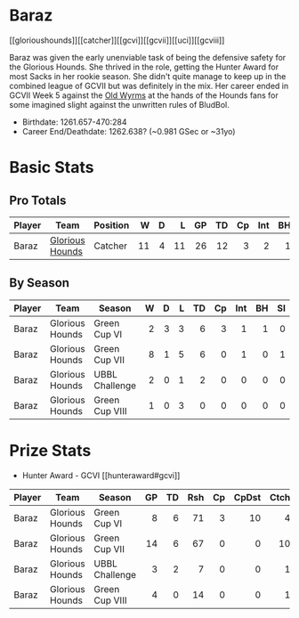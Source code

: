 # Baraz

[[glorioushounds]][[catcher]][[gcvi]][[gcvii]][[uci]][[gcviii]]

Baraz was given the early unenviable task of being the defensive safety for the Glorious Hounds. She thrived in the role, getting the Hunter Award for most Sacks in her rookie season. She didn't quite manage to keep up in the combined league of GCVII but was definitely in the mix. Her career ended in GCVII Week 5 against the [Old Wyrms](../teams/oldwyrms) at the hands of the Hounds fans for some imagined slight against the unwritten rules of BludBol.

* Birthdate: 1261.657-470:284
* Career End/Deathdate: 1262.638? (~0.981 GSec or ~31yo)

# Basic Stats

## Pro Totals

| Player           | Team        | Position      | W | D | L | GP | TD | Cp | Int | BH | SI | Ki | MVP | SPP |
|------------------|-------------|---------------|--:|--:|--:|---:|---:|---:|----:|---:|---:|---:|----:|----:|
| Baraz | [Glorious Hounds](../teams/glorioushounds) | Catcher  |   11 |    4 |   11 |   26 |   12 |    3 |    2 |    1 |    1 |    1 |    4 |   69 |

## By Season

| Player | Team         | Season          | W | D | L | TD | Cp | Int | BH | SI | Ki | MVP | SPP |
|--------|--------------|-----------------|--:|--:|--:|---:|---:|----:|---:|---:|---:|----:|----:|
| Baraz | Glorious Hounds | Green Cup VI   |    2 |    3 |    3 |    6 |    3 |      1 |    1 |    0 |    1 |    1 |   32 |
| Baraz | Glorious Hounds | Green Cup VII  |    8 |    1 |    5 |    6 |    0 |      1 |    0 |    1 |    0 |    2 |   32 |
| Baraz | Glorious Hounds | UBBL Challenge |    2 |    0 |    1 |    2 |    0 |      0 |    0 |    0 |    0 |    0 |    6 |
| Baraz | Glorious Hounds | Green Cup VIII |    1 |    0 |    3 |    0 |    0 |      0 |    0 |    0 |    0 |    1 |    5 |


# Prize Stats

* Hunter Award - GCVI [[hunteraward#gcvi]]

| Player | Team         | Season          | GP | TD | Rsh | Cp | CpDst | Ctch | Int | Cas | Blk | Sck | MVP | SPP |
|--------|--------------|-----------------|---:|---:|----:|---:|------:|-----:|----:|----:|----:|----:|----:|----:|
| Baraz | Glorious Hounds | Green Cup VI   |     8 |    6 |   71 |    3 |    10 |      4 |     1 |    2 |     **17** |    10 |    1 |   32 |
| Baraz | Glorious Hounds | Green Cup VII  |    14 |    6 |   67 |    0 |     0 |     10 |     1 |    1 |     12 |     0 |    2 |   32 |
| Baraz | Glorious Hounds | UBBL Challenge |     3 |    2 |    7 |    0 |     0 |      1 |     0 |    0 |      5 |     1 |    0 |    6 |
| Baraz | Glorious Hounds | Green Cup VIII |     4 |    0 |   14 |    0 |     0 |      1 |     0 |    0 |      2 |     0 |    1 |    5 |
